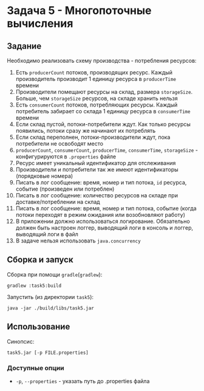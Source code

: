 # Задача 5 - Многопоточные вычисления

## Задание

Необходимо реализовать схему производства - потребления ресурсов:
1. Есть `producerCount` потоков, производящих ресурс. Каждый производитель производит 1 единицу ресурса в `producerTime` времени
2. Производители помещают ресурсы на склад, размера `storageSize`. Больше, чем `storageSize` ресурсов, на складе хранить нельзя
3. Есть `consumerCount` потоков, потребляющих ресурсы. Каждый потребитель забирает со склада 1 единицу ресурса в `consumerTime` времени
4. Если склад пустой, потоки-потребители ждут. Как только ресурсы появились, потоки сразу же начинают их потреблять
5. Если склад переполнен, потоки-производители ждут, пока потребители не освободят место
6. `producerCount`, `consumerCount`, `producerTime`, `consumerTime`, `storageSize` - конфигурируются в `.properties` файле
7. Ресурс имеет уникальный идентификатор для отслеживания
8. Производители и потребители так же имеют идентификаторы (порядковые номера)
9. Писать в лог сообщение: время, номер и тип потока, `id` ресурса, событие (произведен или потреблен)
10. Писать в лог сообщение: количество ресурсов на складе при доставке/потреблении на склад
11. Писать в лог сообщение: время, номер и тип потока, событие (когда потоки переходят в режим ожидания или возобновляют работу)
12. В приложении должно использоваться логирование. Обязательно должен быть настроен логгер, выводящий логи в консоль и логгер, выводящий логи в файл
13. В задаче нельзя использовать `java.concurrency`

## Сборка и запуск

Сборка при помощи `gradle`(`gradlew`):
```shell
gradlew :task5:build
```

Запустить (из директории `task5`):
```shell
java -jar ./build/libs/task5.jar
```

## Использование

Синопсис:
```shell
task5.jar [-p FILE.properties]
```

### Доступные опции

- `-p`, `--properties` - указать путь до .properties файла